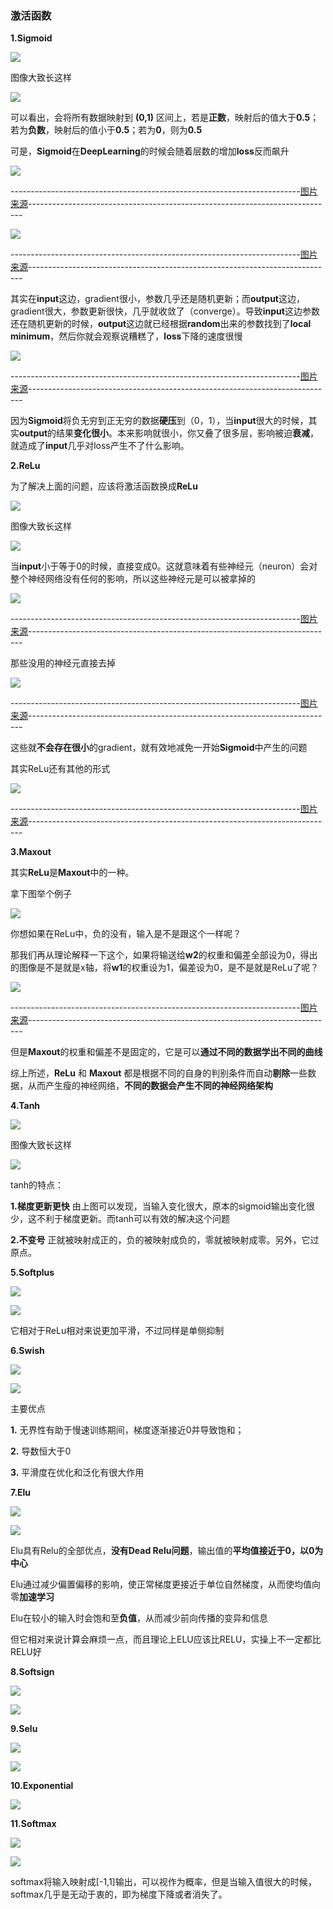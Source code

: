 ### 激活函数

**1.Sigmoid**

![](https://github.com/sherlcok314159/ML/blob/main/Images/sigmoid.png)

图像大致长这样

![](https://github.com/sherlcok314159/ML/blob/main/Images/sigmoid_2.png)

可以看出，会将所有数据映射到 **(0,1)** 区间上，若是**正数**，映射后的值大于**0.5**；若为**负数**，映射后的值小于**0.5**；若为**0**，则为**0.5**

可是，**Sigmoid**在**DeepLearning**的时候会随着层数的增加**loss**反而飙升

![](https://github.com/sherlcok314159/ML/blob/main/Images/vanish.png)

------------------------------------------------------------------------[图片来源](https://www.youtube.com/watch?v=xki61j7z-30&list=PLJV_el3uVTsPy9oCRY30oBPNLCo89yu49&index=16)----------------------------------------------------------------------------

![](https://github.com/sherlcok314159/ML/blob/main/Images/vanish_2.png)

------------------------------------------------------------------------[图片来源](https://www.youtube.com/watch?v=xki61j7z-30&list=PLJV_el3uVTsPy9oCRY30oBPNLCo89yu49&index=16)----------------------------------------------------------------------------

其实在**input**这边，gradient很小，参数几乎还是随机更新；而**output**这边，gradient很大，参数更新很快，几乎就收敛了（converge）。导致**input**这边参数还在随机更新的时候，**output**这边就已经根据**random**出来的参数找到了**local minimum**，然后你就会观察说糟糕了，**loss**下降的速度很慢

![](https://github.com/sherlcok314159/ML/blob/main/Images/vanish_3.png)

------------------------------------------------------------------------[图片来源](https://www.youtube.com/watch?v=xki61j7z-30&list=PLJV_el3uVTsPy9oCRY30oBPNLCo89yu49&index=16)----------------------------------------------------------------------------

因为**Sigmoid**将负无穷到正无穷的数据**硬压**到（0，1），当**input**很大的时候，其实**output**的结果**变化很小**。本来影响就很小，你又叠了很多层，影响被迫**衰减**，就造成了**input**几乎对loss产生不了什么影响。

**2.ReLu**

为了解决上面的问题，应该将激活函数换成**ReLu**


![](https://github.com/sherlcok314159/ML/blob/main/Images/relu.png)

图像大致长这样

![](https://github.com/sherlcok314159/ML/blob/main/Images/relu_2.png)

当**input**小于等于0的时候，直接变成0。这就意味着有些神经元（neuron）会对整个神经网络没有任何的影响，所以这些神经元是可以被拿掉的

![](https://github.com/sherlcok314159/ML/blob/main/Images/relu_3.png)

------------------------------------------------------------------------[图片来源](https://www.youtube.com/watch?v=xki61j7z-30&list=PLJV_el3uVTsPy9oCRY30oBPNLCo89yu49&index=16)----------------------------------------------------------------------------

那些没用的神经元直接去掉

![](https://github.com/sherlcok314159/ML/blob/main/Images/relu_4.png)


------------------------------------------------------------------------[图片来源](https://www.youtube.com/watch?v=xki61j7z-30&list=PLJV_el3uVTsPy9oCRY30oBPNLCo89yu49&index=16)----------------------------------------------------------------------------

这些就**不会存在很小**的gradient，就有效地减免一开始**Sigmoid**中产生的问题

其实ReLu还有其他的形式

![](https://github.com/sherlcok314159/ML/blob/main/Images/relu_others.png)


------------------------------------------------------------------------[图片来源](https://www.youtube.com/watch?v=xki61j7z-30&list=PLJV_el3uVTsPy9oCRY30oBPNLCo89yu49&index=16)----------------------------------------------------------------------------

**3.Maxout**

其实**ReLu**是**Maxout**中的一种。

拿下图举个例子

![](https://github.com/sherlcok314159/ML/blob/main/Images/maxout.png)

你想如果在ReLu中，负的没有，输入是不是跟这个一样呢？

那我们再从理论解释一下这个，如果将输送给**w2**的权重和偏差全部设为0，得出的图像是不是就是x轴，将**w1**的权重设为1，偏差设为0，是不是就是ReLu了呢？

![](https://github.com/sherlcok314159/ML/blob/main/Images/maxout_2.png)

------------------------------------------------------------------------[图片来源](https://www.youtube.com/watch?v=xki61j7z-30&list=PLJV_el3uVTsPy9oCRY30oBPNLCo89yu49&index=16)----------------------------------------------------------------------------

但是**Maxout**的权重和偏差不是固定的，它是可以**通过不同的数据学出不同的曲线**

综上所述，**ReLu** 和 **Maxout** 都是根据不同的自身的判别条件而自动**剔除**一些数据，从而产生瘦的神经网络，**不同的数据会产生不同的神经网络架构**

**4.Tanh**

![](https://github.com/sherlcok314159/ML/blob/main/Images/tanh.png)

图像大致长这样

![](https://github.com/sherlcok314159/ML/blob/main/Images/tanh_2.png)

tanh的特点：

**1.梯度更新更快** 由上图可以发现，当输入变化很大，原本的sigmoid输出变化很少，这不利于梯度更新。而tanh可以有效的解决这个问题

**2.不变号** 正就被映射成正的，负的被映射成负的，零就被映射成零。另外，它过原点。

**5.Softplus**

![](https://github.com/sherlcok314159/ML/blob/main/Images/softplus_2.png)

![](https://github.com/sherlcok314159/ML/blob/main/Images/softplus.png)

它相对于ReLu相对来说更加平滑，不过同样是单侧抑制


**6.Swish**

![](https://github.com/sherlcok314159/ML/blob/main/Images/swish_2.png)

![](https://github.com/sherlcok314159/ML/blob/main/Images/swish.png)

主要优点

**1.** 无界性有助于慢速训练期间，梯度逐渐接近0并导致饱和；

**2.** 导数恒大于0

**3.** 平滑度在优化和泛化有很大作用

**7.Elu**

![](https://github.com/sherlcok314159/ML/blob/main/Images/elu_2.jpeg)

![](https://github.com/sherlcok314159/ML/blob/main/Images/elu.png)


Elu具有Relu的全部优点，**没有Dead Relu问题**，输出值的**平均值接近于0，以0为中心**

Elu通过减少偏置偏移的影响，使正常梯度更接近于单位自然梯度，从而使均值向零**加速学习**

Elu在较小的输入时会饱和至**负值**，从而减少前向传播的变异和信息

但它相对来说计算会麻烦一点，而且理论上ELU应该比RELU，实操上不一定都比RELU好

**8.Softsign**

![](https://github.com/sherlcok314159/ML/blob/main/Images/softsign.png)

![](https://github.com/sherlcok314159/ML/blob/main/Images/softsign_2.jpg)


**9.Selu**

![](https://github.com/sherlcok314159/ML/blob/main/Images/selu.png)

![](https://github.com/sherlcok314159/ML/blob/main/Images/selu_2.png)


**10.Exponential**

![](https://github.com/sherlcok314159/ML/blob/main/Images/exponential.png)


**11.Softmax**

![](https://github.com/sherlcok314159/ML/blob/main/Images/softmax.png)

![](https://github.com/sherlcok314159/ML/blob/main/Images/softmax_2.png)


softmax将输入映射成[-1,1]输出，可以视作为概率，但是当输入值很大的时候，softmax几乎是无动于衷的，即为梯度下降或者消失了。